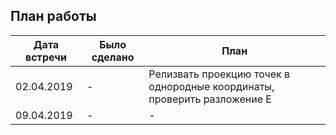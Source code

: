 ## План работы

| Дата встречи | Было сделано | План |
|---|---|---|
| 02.04.2019 | - | Релизвать проекцию точек в однородные координаты, проверить разложение E |
| 09.04.2019 | - | - |
